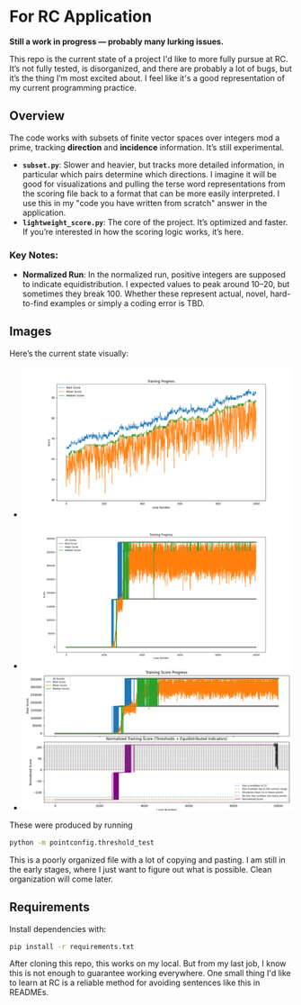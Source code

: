 # For RC Application

**Still a work in progress — probably many lurking issues.**

This repo is the current state of a project I'd like to more fully pursue at RC. It’s not fully tested, is disorganized, and there are probably a lot of bugs, but it’s the thing I’m most excited about. I feel like it's a good representation of my current programming practice.

## Overview

The code works with subsets of finite vector spaces over integers mod a prime, tracking **direction** and **incidence** information. It’s still experimental.

- **`subset.py`**: Slower and heavier, but tracks more detailed information, in particular which pairs determine which directions. I imagine it will be good for visualizations and pulling the terse word representations from the scoring file back to a format that can be more easily interpreted. I use this in my "code you have written from scratch" answer in the application.
- **`lightweight_score.py`**: The core of the project. It’s optimized and faster. If you’re interested in how the scoring logic works, it’s here.

### Key Notes:
- **Normalized Run**: In the normalized run, positive integers are supposed to indicate equidistribution. I expected values to peak around 10–20, but sometimes they break 100. Whether these represent actual, novel, hard-to-find examples or simply a coding error is TBD.

## Images

Here’s the current state visually:

- ![First Training](images/first_training_image.png)
- ![Full First Training](images/full_first_training.png)
- ![Normalized Training](images/normalized_training.png)

These were produced by running

```zsh
python -m pointconfig.threshold_test
```
This is a poorly organized file with a lot of copying and pasting. I am still in the early stages, where I just want to figure out what is possible. Clean organization will come later.

## Requirements

Install dependencies with:

```zsh
pip install -r requirements.txt
```
After cloning this repo, this works on my local. But from my last job, I know this is not enough to guarantee working everywhere. One small thing I'd like to learn at RC is a reliable method for avoiding sentences like this in READMEs.
